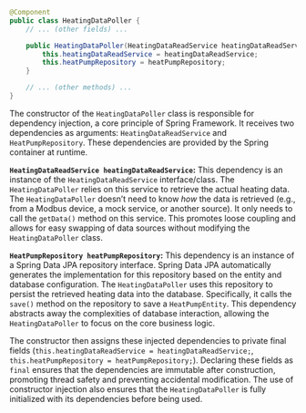 ```java
@Component
public class HeatingDataPoller {
    // ... (other fields) ...

    public HeatingDataPoller(HeatingDataReadService heatingDataReadService, HeatPumpRepository heatPumpRepository) {
        this.heatingDataReadService = heatingDataReadService;
        this.heatPumpRepository = heatPumpRepository;
    }

    // ... (other methods) ...
}
```

The constructor of the `HeatingDataPoller` class is responsible for dependency injection, a core principle of Spring Framework. It receives two dependencies as arguments: `HeatingDataReadService` and `HeatPumpRepository`. These dependencies are provided by the Spring container at runtime.

**`HeatingDataReadService heatingDataReadService`:** This dependency is an instance of the `HeatingDataReadService` interface/class. The `HeatingDataPoller` relies on this service to retrieve the actual heating data. The `HeatingDataPoller` doesn’t need to know *how* the data is retrieved (e.g., from a Modbus device, a mock service, or another source). It only needs to call the `getData()` method on this service. This promotes loose coupling and allows for easy swapping of data sources without modifying the `HeatingDataPoller` class.

**`HeatPumpRepository heatPumpRepository`:**  This dependency is an instance of a Spring Data JPA repository interface. Spring Data JPA automatically generates the implementation for this repository based on the entity and database configuration. The `HeatingDataPoller` uses this repository to persist the retrieved heating data into the database. Specifically, it calls the `save()` method on the repository to save a `HeatPumpEntity`.  This dependency abstracts away the complexities of database interaction, allowing the `HeatingDataPoller` to focus on the core business logic.

The constructor then assigns these injected dependencies to private final fields (`this.heatingDataReadService = heatingDataReadService;`, `this.heatPumpRepository = heatPumpRepository;`). Declaring these fields as `final` ensures that the dependencies are immutable after construction, promoting thread safety and preventing accidental modification.  The use of constructor injection also ensures that the `HeatingDataPoller` is fully initialized with its dependencies before being used.